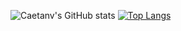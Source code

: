 ![Caetanv's GitHub stats](https://github-readme-stats.vercel.app/api?username=caetanv&show_icons=true&theme=radical)
[![Top Langs](https://github-readme-stats.vercel.app/api/top-langs/?username=anuraghazra)](https://github.com/anuraghazra/github-readme-stats)
